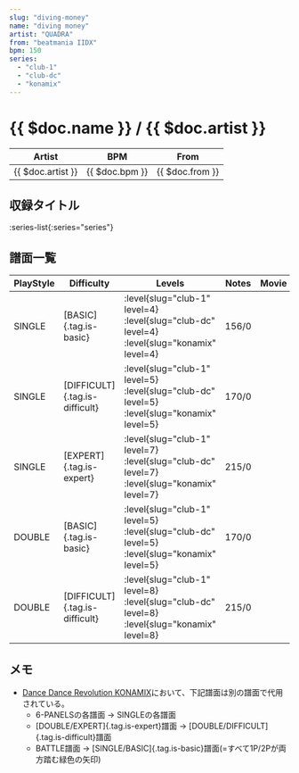 ```yaml
---
slug: "diving-money"
name: "diving money"
artist: "QUADRA"
from: "beatmania IIDX"
bpm: 150
series:
  - "club-1"
  - "club-dc"
  - "konamix"
---
```


# {{ $doc.name }} / {{ $doc.artist }}

|Artist|BPM|From|
|------|---|----|
|{{ $doc.artist }}|{{ $doc.bpm }}|{{ $doc.from }}|

## 収録タイトル

:series-list{:series="series"}

## 譜面一覧

|PlayStyle|Difficulty|Levels|Notes|Movie|
|---------|----------|------|-----|-----|
|SINGLE|[BASIC]{.tag.is-basic}|<div class="field is-grouped is-grouped-multiline">:level{slug="club-1" level=4} :level{slug="club-dc" level=4} :level{slug="konamix" level=4}</div>|156/0||
|SINGLE|[DIFFICULT]{.tag.is-difficult}|<div class="field is-grouped is-grouped-multiline">:level{slug="club-1" level=5} :level{slug="club-dc" level=5} :level{slug="konamix" level=5}</div>|170/0||
|SINGLE|[EXPERT]{.tag.is-expert}|<div class="field is-grouped is-grouped-multiline">:level{slug="club-1" level=7} :level{slug="club-dc" level=7} :level{slug="konamix" level=7}</div>|215/0||
|DOUBLE|[BASIC]{.tag.is-basic}|<div class="field is-grouped is-grouped-multiline">:level{slug="club-1" level=5} :level{slug="club-dc" level=5} :level{slug="konamix" level=5}</div>|170/0||
|DOUBLE|[DIFFICULT]{.tag.is-difficult}|<div class="field is-grouped is-grouped-multiline">:level{slug="club-1" level=8} :level{slug="club-dc" level=8} :level{slug="konamix" level=8}</div>|215/0||

## メモ

- [Dance Dance Revolution KONAMIX](/series/konamix)において、下記譜面は別の譜面で代用されている。
  - 6-PANELSの各譜面 → SINGLEの各譜面
  - [DOUBLE/EXPERT]{.tag.is-expert}譜面 → [DOUBLE/DIFFICULT]{.tag.is-difficult}譜面
  - BATTLE譜面 → [SINGLE/BASIC]{.tag.is-basic}譜面(=すべて1P/2Pが両方踏む緑色の矢印)
